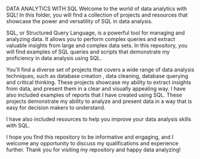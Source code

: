 DATA ANALYTICS WITH SQL
Welcome to the world of data analytics with SQL! In this folder, you will find a collection of projects and resources that showcase the power and versatility of SQL in data analysis.

SQL, or Structured Query Language, is a powerful tool for managing and analyzing data. It allows you to perform complex queries and extract valuable insights from large and complex data sets. In this repository, you will find examples of SQL queries and scripts that demonstrate my proficiency in data analysis using SQL.

You'll find a diverse set of projects that covers a wide range of data analysis techniques, such as database creation , data cleaning, database querying and critical thinking. These projects showcase my ability to extract insights from data, and present them in a clear and visually appealing way. I have also included examples of reports that I have created using SQL. These projects demonstrate my ability to analyze and present data in a way that is easy for decision makers to understand.

I have also included resources to help you improve your data analysis skills with SQL.

I hope you find this repository to be informative and engaging, and I welcome any opportunity to discuss my qualifications and experience further. Thank you for visiting my repository and happy data analyzing!
